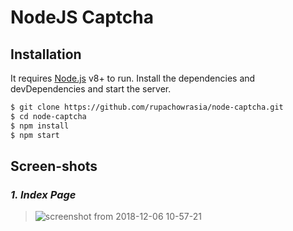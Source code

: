 # NodeJS Captcha


## Installation
It requires [Node.js](https://nodejs.org/) v8+ to run.
Install the dependencies and devDependencies and start the server.
```sh
$ git clone https://github.com/rupachowrasia/node-captcha.git
$ cd node-captcha
$ npm install
$ npm start
```
## **Screen-shots**
 ### _1. Index Page_
> ![screenshot from 2018-12-06 10-57-21](https://user-images.githubusercontent.com/4725060/49563604-90f80380-f946-11e8-959d-65b64f8c139f.png)


